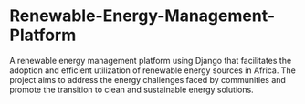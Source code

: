 # Renewable-Energy-Management-Platform
 A renewable energy management platform using Django that facilitates the adoption and efficient utilization of renewable energy sources in Africa. The project aims to address the energy challenges faced by communities and promote the transition to clean and sustainable energy solutions.
